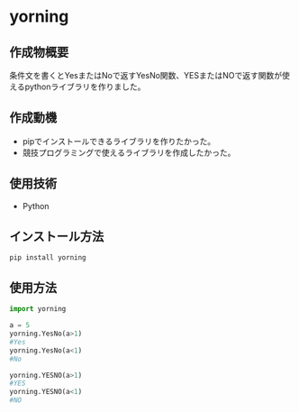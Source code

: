 # yorning

## 作成物概要
条件文を書くとYesまたはNoで返すYesNo関数、YESまたはNOで返す関数が使えるpythonライブラリを作りました。

## 作成動機
* pipでインストールできるライブラリを作りたかった。
* 競技プログラミングで使えるライブラリを作成したかった。

## 使用技術
* Python

## インストール方法
```
pip install yorning
```

## 使用方法
```python
import yorning

a = 5
yorning.YesNo(a>1)
#Yes
yorning.YesNo(a<1)
#No

yorning.YESNO(a>1)
#YES
yorning.YESNO(a<1)
#NO
```
